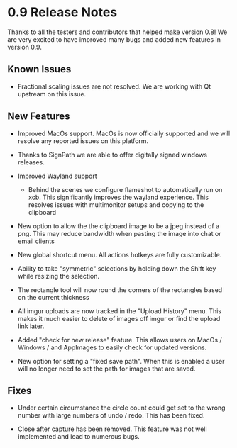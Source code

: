 # 0.9 Release Notes
Thanks to all the testers and contributors that helped make version 0.8! We are very excited to have improved many 
bugs and added new features in version 0.9. 


## Known Issues
- Fractional scaling issues are not resolved. We are working with Qt upstream on this issue. 


## New Features
- Improved MacOs support. MacOs is now officially supported and we will resolve any reported issues on this platform.
  
- Thanks to SignPath we are able to offer digitally signed windows releases. 
- Improved Wayland support
  - Behind the scenes we configure flameshot to automatically run on xcb. This significantly improves the 
    wayland experience. This resolves issues with multimonitor setups and copying to the clipboard
    
- New option to allow the the clipboard image to be a jpeg instead of a png. This may reduce bandwidth when pasting the 
image into chat or email clients

- New global shortcut menu. All actions hotkeys are fully customizable. 
  
- Ability to take "symmetric" selections by holding down the Shift key while resizing the selection. 

- The rectangle tool will now round the corners of the rectangles based on the current thickness

- All imgur uploads are now tracked in the "Upload History" menu. This makes it much easier to delete of images off imgur
or find the upload link later.

- Added "check for new release" feature. This allows users on MacOs / Windows / and AppImages to easily check for updated versions. 

- New option for setting a "fixed save path". When this is enabled a user will no longer need to set the path for images
that are saved. 

  
## Fixes
- Under certain circumstance the circle count could get set to the wrong number with large numbers of undo / redo. This
has been fixed. 
  
- Close after capture has been removed. This feature was not well implemented and lead to numerous bugs.
